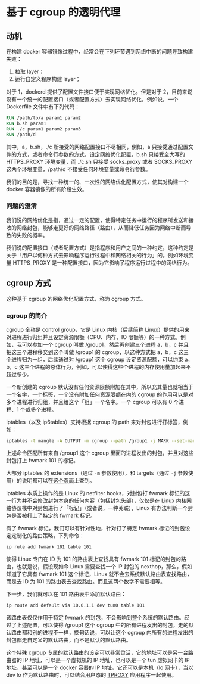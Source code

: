 # 基于 cgroup 的透明代理

## 动机

在构建 docker 容器镜像过程中，经常会在下列环节遇到网络中断的问题导致构建失败：

1. 拉取 layer；
2. 运行自定义程序构建 layer；

对于 1，dockerd 提供了配置文件接口便于实现网络优化。但是对于 2，目前来说没有一个统一的配置接口（或者配置方式）去实现网络优化，例如说，一个 Dockerfile 文件中有下列代码：

```Dockerfile
RUN /path/to/a param1 param2
RUN b.sh param1
RUN ./c param1 param2 param3
RUN /path/d
```

其中，a，b.sh，./c 所接受的网络配置接口不尽相同，例如，a 只接受通过配置文件的方式，或者命令行参数的方式，设定网络优化配置，b.sh 只接受全大写的 HTTPS_PROXY 环境变量，而 ./c.sh 只接受 socks_proxy 或者 SOCKS_PROXY 这两个环境变量，/path/d 不接受任何环境变量或命令行参数。

我们的目的是，寻找一种统一的、一次性的网络优化配置方式，使其对构建一个 docker 容器镜像的所有阶段生效。

### 问题的澄清

我们说的网络优化是指，通过一定的配置，使得特定任务中运行的程序所发送和接收的网络封包，能够走更好的网络路径（路由），从而降低任务因为网络中断而导致的失败的概率。

我们说的配置接口（或者配置方式）是指程序和用户之间的一种约定，这种约定是关于「用户以何种方式去影响程序运行过程中和网络相关的行为」的。例如环境变量 HTTPS_PROXY 是一种配置接口，因为它影响了程序运行过程中的网络行为。

## cgroup 方式

这种基于 cgroup 的网络优化配置方式，称为 cgroup 方式。

### cgroup 的简介

cgroup 全称是 control group，它是 Linux 内核（后续简称 Linux）提供的用来对进程进行归组并且设定资源限额（CPU、内存、IO 限额等）的一种方式。例如，我可以参加一个 cgroup 叫做 /group1，然后再创建三个进程 a，b，c 并且把这三个进程移交到这个叫做 /group1 的 cgroup，以这种方式把 a，b，c 这三个进程归为一组，后续通过对 /group1 这个 cgroup 设定资源配额，可以约束 a，b，c 这三个进程的总体行为，例如，可以使得这些个进程的内存使用量加起来不超过多少。

一个新创建的 cgroup 默认没有任何资源限额附加在其中，所以充其量也就相当于一个名字，一个标签，一个没有附加任何资源限额在内的 cgroup 的作用可以是对多个进程进行归组，并且给这个「组」一个名字。一个 cgroup 可以有 0 个进程、1 个或多个进程。

iptables（以及 ip6tables）支持根据 cgroup 的 path 来对封包进行打标签，例如：

```sh
iptables -t mangle -A OUTPUT -m cgroup --path /group1 -j MARK --set-mark 101
```

上述命令匹配所有来自 /group1 这个 cgroup 里面的进程发出的封包，并且对这些封包打上 fwmark 101 的标记。

大部分 iptables 的 extensions（通过 `-m` 参数使用），和 targets（通过 `-j` 参数使用）的说明都可以在[这个页面](https://man7.org/linux/man-pages/man8/iptables-extensions.8.html)上查到。

iptables 本质上操作的是 Linux 的 netfilter hooks，对封包打 fwmark 标记的这一行为并不会修改封包本身的任何内容（包括封包头部），仅仅是在 Linux 内核网络协议栈中对封包进行了「标记」（或者说，一种关联），Linux 有办法判断一个封包是否被打上了特定的 fwmark 标记。

有了 fwmark 标记，我们可以有针对性地，针对打了特定 fwmark 标记的封包设定定制化的路由策略，下列命令：

```sh
ip rule add fwmark 101 table 101
```

使得 Linux 专门在 ID 为 101 的路由表上查找具有 fwmark 101 标记的封包的路由，也就是说，假设现如今 Linux 需要查找一个 IP 封包的 nexthop，那么，假如知道了它具有 fwmark 101 这个标记，Linux 就不会去系统默认路由表查找路由，而是去 ID 为 101 的路由表去查找路由。而且这两个数字不需要相等。

下一步，我们就可以在 101 路由表中添加默认路由：

```sh
ip route add default via 10.0.1.1 dev tun0 table 101
```

该路由表仅仅作用于特定 fwmark 的封包，不会影响到整个系统的默认路由。经过了上述配置，可以使得 /group1 这个 cgroup 中的所有进程发出的封包，走的默认路由都和别的进程不一样，换句话说，可以让这个 cgroup 内所有的进程发出的封包都走自定义的默认路由，而不是默认的默认路由。

这个特殊 cgroup 专属的默认路由的设定可以非常灵活，它的地址可以是另一台路由器的 IP 地址，可以是一个虚拟机的 IP 地址，也可以是一个 tun 虚拟网卡的 IP 地址，甚至可以是一个 docker 容器的 IP 地址。它还可以是本机（lo 网卡），当以 dev lo 作为默认路由时，可以结合用户态的 [TPROXY](https://www.kernel.org/doc/Documentation/networking/tproxy.txt) 应用程序一起使用。
